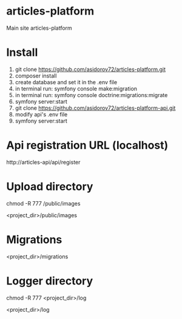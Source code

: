 # articles-platform
Main site articles-platform

# Install

1. git clone https://github.com/asidorov72/articles-platform.git
2. composer install
3. create database and set it in the .env file
4. in terminal run: symfony console make:migration
5. in terminal run: symfony console doctrine:migrations:migrate
6. symfony server:start
7. git clone https://github.com/asidorov72/articles-platform-api.git
8. modify api's .env file
9. symfony server:start

# Api registration URL (localhost)
http://articles-api/api/register

# Upload directory
chmod -R 777 /public/images

<project_dir>/public/images

# Migrations
<project_dir>/migrations

# Logger directory

chmod -R 777 <project_dir>/log

<project_dir>/log


